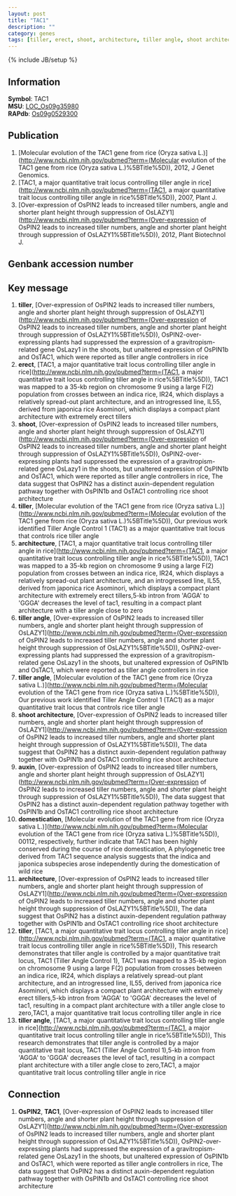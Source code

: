 ```yaml
---
layout: post
title: "TAC1"
description: ""
category: genes
tags: [tiller, erect, shoot, architecture, tiller angle, shoot architecture, auxin, domestication]
---
```

{% include JB/setup %}

## Information
__Symbol__: TAC1  
__MSU__: [LOC_Os09g35980](http://rice.plantbiology.msu.edu/cgi-bin/ORF_infopage.cgi?orf=LOC_Os09g35980)  
__RAPdb__: [Os09g0529300](http://rapdb.dna.affrc.go.jp/viewer/gbrowse_details/irgsp1?name=Os09g0529300)  

## Publication
1. [Molecular evolution of the TAC1 gene from rice (Oryza sativa L.)](http://www.ncbi.nlm.nih.gov/pubmed?term=(Molecular evolution of the TAC1 gene from rice (Oryza sativa L.)%5BTitle%5D)), 2012, J Genet Genomics.
2. [TAC1, a major quantitative trait locus controlling tiller angle in rice](http://www.ncbi.nlm.nih.gov/pubmed?term=(TAC1, a major quantitative trait locus controlling tiller angle in rice%5BTitle%5D)), 2007, Plant J.
3. [Over-expression of OsPIN2 leads to increased tiller numbers, angle and shorter plant height through suppression of OsLAZY1](http://www.ncbi.nlm.nih.gov/pubmed?term=(Over-expression of OsPIN2 leads to increased tiller numbers, angle and shorter plant height through suppression of OsLAZY1%5BTitle%5D)), 2012, Plant Biotechnol J.

## Genbank accession number

## Key message
1. __tiller__, [Over-expression of OsPIN2 leads to increased tiller numbers, angle and shorter plant height through suppression of OsLAZY1](http://www.ncbi.nlm.nih.gov/pubmed?term=(Over-expression of OsPIN2 leads to increased tiller numbers, angle and shorter plant height through suppression of OsLAZY1%5BTitle%5D)),  OsPIN2-over-expressing plants had suppressed the expression of a gravitropism-related gene OsLazy1 in the shoots, but unaltered expression of OsPIN1b and OsTAC1, which were reported as tiller angle controllers in rice
2. __erect__, [TAC1, a major quantitative trait locus controlling tiller angle in rice](http://www.ncbi.nlm.nih.gov/pubmed?term=(TAC1, a major quantitative trait locus controlling tiller angle in rice%5BTitle%5D)),  TAC1 was mapped to a 35-kb region on chromosome 9 using a large F(2) population from crosses between an indica rice, IR24, which displays a relatively spread-out plant architecture, and an introgressed line, IL55, derived from japonica rice Asominori, which displays a compact plant architecture with extremely erect tillers
3. __shoot__, [Over-expression of OsPIN2 leads to increased tiller numbers, angle and shorter plant height through suppression of OsLAZY1](http://www.ncbi.nlm.nih.gov/pubmed?term=(Over-expression of OsPIN2 leads to increased tiller numbers, angle and shorter plant height through suppression of OsLAZY1%5BTitle%5D)),  OsPIN2-over-expressing plants had suppressed the expression of a gravitropism-related gene OsLazy1 in the shoots, but unaltered expression of OsPIN1b and OsTAC1, which were reported as tiller angle controllers in rice, The data suggest that OsPIN2 has a distinct auxin-dependent regulation pathway together with OsPIN1b and OsTAC1 controlling rice shoot architecture
4. __tiller__, [Molecular evolution of the TAC1 gene from rice (Oryza sativa L.)](http://www.ncbi.nlm.nih.gov/pubmed?term=(Molecular evolution of the TAC1 gene from rice (Oryza sativa L.)%5BTitle%5D)),  Our previous work identified Tiller Angle Control 1 (TAC1) as a major quantitative trait locus that controls rice tiller angle
5. __architecture__, [TAC1, a major quantitative trait locus controlling tiller angle in rice](http://www.ncbi.nlm.nih.gov/pubmed?term=(TAC1, a major quantitative trait locus controlling tiller angle in rice%5BTitle%5D)),  TAC1 was mapped to a 35-kb region on chromosome 9 using a large F(2) population from crosses between an indica rice, IR24, which displays a relatively spread-out plant architecture, and an introgressed line, IL55, derived from japonica rice Asominori, which displays a compact plant architecture with extremely erect tillers,5-kb intron from 'AGGA' to 'GGGA' decreases the level of tac1, resulting in a compact plant architecture with a tiller angle close to zero
6. __tiller angle__, [Over-expression of OsPIN2 leads to increased tiller numbers, angle and shorter plant height through suppression of OsLAZY1](http://www.ncbi.nlm.nih.gov/pubmed?term=(Over-expression of OsPIN2 leads to increased tiller numbers, angle and shorter plant height through suppression of OsLAZY1%5BTitle%5D)),  OsPIN2-over-expressing plants had suppressed the expression of a gravitropism-related gene OsLazy1 in the shoots, but unaltered expression of OsPIN1b and OsTAC1, which were reported as tiller angle controllers in rice
7. __tiller angle__, [Molecular evolution of the TAC1 gene from rice (Oryza sativa L.)](http://www.ncbi.nlm.nih.gov/pubmed?term=(Molecular evolution of the TAC1 gene from rice (Oryza sativa L.)%5BTitle%5D)),  Our previous work identified Tiller Angle Control 1 (TAC1) as a major quantitative trait locus that controls rice tiller angle
8. __shoot architecture__, [Over-expression of OsPIN2 leads to increased tiller numbers, angle and shorter plant height through suppression of OsLAZY1](http://www.ncbi.nlm.nih.gov/pubmed?term=(Over-expression of OsPIN2 leads to increased tiller numbers, angle and shorter plant height through suppression of OsLAZY1%5BTitle%5D)),  The data suggest that OsPIN2 has a distinct auxin-dependent regulation pathway together with OsPIN1b and OsTAC1 controlling rice shoot architecture
9. __auxin__, [Over-expression of OsPIN2 leads to increased tiller numbers, angle and shorter plant height through suppression of OsLAZY1](http://www.ncbi.nlm.nih.gov/pubmed?term=(Over-expression of OsPIN2 leads to increased tiller numbers, angle and shorter plant height through suppression of OsLAZY1%5BTitle%5D)),  The data suggest that OsPIN2 has a distinct auxin-dependent regulation pathway together with OsPIN1b and OsTAC1 controlling rice shoot architecture
10. __domestication__, [Molecular evolution of the TAC1 gene from rice (Oryza sativa L.)](http://www.ncbi.nlm.nih.gov/pubmed?term=(Molecular evolution of the TAC1 gene from rice (Oryza sativa L.)%5BTitle%5D)), 00112, respectively, further indicate that TAC1 has been highly conserved during the course of rice domestication, A phylogenetic tree derived from TAC1 sequence analysis suggests that the indica and japonica subspecies arose independently during the domestication of wild rice
11. __architecture__, [Over-expression of OsPIN2 leads to increased tiller numbers, angle and shorter plant height through suppression of OsLAZY1](http://www.ncbi.nlm.nih.gov/pubmed?term=(Over-expression of OsPIN2 leads to increased tiller numbers, angle and shorter plant height through suppression of OsLAZY1%5BTitle%5D)),  The data suggest that OsPIN2 has a distinct auxin-dependent regulation pathway together with OsPIN1b and OsTAC1 controlling rice shoot architecture
12. __tiller__, [TAC1, a major quantitative trait locus controlling tiller angle in rice](http://www.ncbi.nlm.nih.gov/pubmed?term=(TAC1, a major quantitative trait locus controlling tiller angle in rice%5BTitle%5D)),  This research demonstrates that tiller angle is controlled by a major quantitative trait locus, TAC1 (Tiller Angle Control 1), TAC1 was mapped to a 35-kb region on chromosome 9 using a large F(2) population from crosses between an indica rice, IR24, which displays a relatively spread-out plant architecture, and an introgressed line, IL55, derived from japonica rice Asominori, which displays a compact plant architecture with extremely erect tillers,5-kb intron from 'AGGA' to 'GGGA' decreases the level of tac1, resulting in a compact plant architecture with a tiller angle close to zero,TAC1, a major quantitative trait locus controlling tiller angle in rice
13. __tiller angle__, [TAC1, a major quantitative trait locus controlling tiller angle in rice](http://www.ncbi.nlm.nih.gov/pubmed?term=(TAC1, a major quantitative trait locus controlling tiller angle in rice%5BTitle%5D)),  This research demonstrates that tiller angle is controlled by a major quantitative trait locus, TAC1 (Tiller Angle Control 1),5-kb intron from 'AGGA' to 'GGGA' decreases the level of tac1, resulting in a compact plant architecture with a tiller angle close to zero,TAC1, a major quantitative trait locus controlling tiller angle in rice

## Connection
1. __OsPIN2__, __TAC1__, [Over-expression of OsPIN2 leads to increased tiller numbers, angle and shorter plant height through suppression of OsLAZY1](http://www.ncbi.nlm.nih.gov/pubmed?term=(Over-expression of OsPIN2 leads to increased tiller numbers, angle and shorter plant height through suppression of OsLAZY1%5BTitle%5D)),  OsPIN2-over-expressing plants had suppressed the expression of a gravitropism-related gene OsLazy1 in the shoots, but unaltered expression of OsPIN1b and OsTAC1, which were reported as tiller angle controllers in rice, The data suggest that OsPIN2 has a distinct auxin-dependent regulation pathway together with OsPIN1b and OsTAC1 controlling rice shoot architecture


